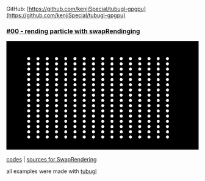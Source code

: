 
GitHub: [https://github.com/kenjiSpecial/tubugl-gpgpu](https://github.com/kenjiSpecial/tubugl-gpgpu)

### [#00 - rending particle with swapRendinging](./app00/index.html)

[![](./app00/thumbnail.png)](./app00/index.html)

[codes](https://github.com/kenjiSpecial/tubugl-gpgpu/tree/master/examples/app00) | [sources for SwapRendering](https://github.com/kenjiSpecial/tubugl-gpgpu)

all examples were made with [tubugl](https://github.com/kenjiSpecial/tubugl)

